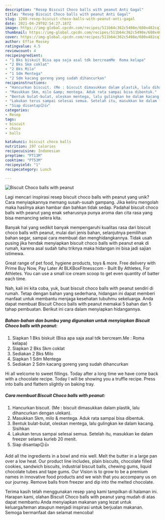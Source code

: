 ```yaml
---
description: "Resep Biscuit Choco balls with peanut Anti Gagal"
title: "Resep Biscuit Choco balls with peanut Anti Gagal"
slug: 1289-resep-biscuit-choco-balls-with-peanut-anti-gagal
date: 2021-04-29T02:54:27.187Z
image: https://img-global.cpcdn.com/recipes/511b64c362c5498e/680x482cq70/biscuit-choco-balls-with-peanut-foto-resep-utama.jpg
thumbnail: https://img-global.cpcdn.com/recipes/511b64c362c5498e/680x482cq70/biscuit-choco-balls-with-peanut-foto-resep-utama.jpg
cover: https://img-global.cpcdn.com/recipes/511b64c362c5498e/680x482cq70/biscuit-choco-balls-with-peanut-foto-resep-utama.jpg
author: Effie Massey
ratingvalue: 4.5
reviewcount: 4
recipeingredient:
- "1 Bks biskuit Bisa apa saja asal tdk bercreamMe  Roma kelapa"
- "2 Bks Skm coklat"
- "2 Bks Milo"
- "1 Sdm Mentega"
- "2 Sdm kacang goreng yang sudah dihancurkan"
recipeinstructions:
- "Hancurkan biscuit. (Me : biscuit dimasukkan dalam plastik, lalu dihancurkan dengan ulekan)."
- "Masukkan Skm, milo &amp; mentega. Aduk rata sampai bisa dibentuk."
- "Bentuk bulat-bulat, oleskan mentega, lalu gulingkan ke dalam kacang. Sisihkan"
- "Lakukan terus sampai selesai semua. Setelah itu, masukkan ke dalam freezer selama kurleb 20 menit."
- "Siap disantap😉👍"
categories:
- Resep
tags:
- biscuit
- choco
- balls

katakunci: biscuit choco balls 
nutrition: 297 calories
recipecuisine: Indonesian
preptime: "PT13M"
cooktime: "PT53M"
recipeyield: "1"
recipecategory: Lunch

---
```



![Biscuit Choco balls with peanut](https://img-global.cpcdn.com/recipes/511b64c362c5498e/680x482cq70/biscuit-choco-balls-with-peanut-foto-resep-utama.jpg)

Lagi mencari inspirasi resep biscuit choco balls with peanut yang unik? Cara menyiapkannya memang susah-susah gampang. Jika keliru mengolah maka hasilnya akan hambar dan bahkan tidak sedap. Padahal biscuit choco balls with peanut yang enak seharusnya punya aroma dan cita rasa yang bisa memancing selera kita.

Banyak hal yang sedikit banyak mempengaruhi kualitas rasa dari biscuit choco balls with peanut, mulai dari jenis bahan, selanjutnya pemilihan bahan segar, sampai cara membuat dan menghidangkannya. Tidak usah pusing jika hendak menyiapkan biscuit choco balls with peanut enak di rumah, karena asal sudah tahu triknya maka hidangan ini bisa jadi sajian istimewa.

Great range of pet food, hygiene products, toys &amp; more. Free delivery with Prime Buy Now, Pay Later At BLKBoxFitnesscom - Built By Athletes, For Athletes. You can use a small ice cream scoop to get even quantity of batter each time.


Nah, kali ini kita coba, yuk, buat biscuit choco balls with peanut sendiri di rumah. Tetap dengan bahan yang sederhana, hidangan ini dapat memberi manfaat untuk membantu menjaga kesehatan tubuhmu sekeluarga. Anda dapat membuat Biscuit Choco balls with peanut memakai 5 bahan dan 5 tahap pembuatan. Berikut ini cara dalam menyiapkan hidangannya.

<!--inarticleads1-->

##### Bahan-bahan dan bumbu yang digunakan untuk menyiapkan Biscuit Choco balls with peanut:

1. Siapkan 1 Bks biskuit (Bisa apa saja asal tdk bercream.Me : Roma kelapa)
1. Siapkan 2 Bks Skm coklat
1. Sediakan 2 Bks Milo
1. Siapkan 1 Sdm Mentega
1. Sediakan 2 Sdm kacang goreng yang sudah dihancurkan


Hi all welcome to sweet fillings. Today after a long time we have come back with a chocolate recipe. Today I will be showing you a truffle recipe. Press into balls and flattern slightly on baking tray. 

<!--inarticleads2-->

##### Cara membuat Biscuit Choco balls with peanut:

1. Hancurkan biscuit. (Me : biscuit dimasukkan dalam plastik, lalu dihancurkan dengan ulekan).
1. Masukkan Skm, milo &amp; mentega. Aduk rata sampai bisa dibentuk.
1. Bentuk bulat-bulat, oleskan mentega, lalu gulingkan ke dalam kacang. Sisihkan
1. Lakukan terus sampai selesai semua. Setelah itu, masukkan ke dalam freezer selama kurleb 20 menit.
1. Siap disantap😉👍


Add all the ingredients in a bowl and mix well. Melt the butter in a large pan over a low heat. Our product line includes, plain biscuits, chocolate filled cookies, sandwich biscuits, industrial biscuit balls, chewing gums, liquid chocolate tubes and tape gums. Our Vision is to grow to be a premium names in innovative food products and we wish that you accompany us on our journey. Remove balls from freezer and dip into the melted chocolate. 

Terima kasih telah menggunakan resep yang kami tampilkan di halaman ini. Harapan kami, olahan Biscuit Choco balls with peanut yang mudah di atas dapat membantu Anda menyiapkan makanan yang lezat untuk keluarga/teman ataupun menjadi inspirasi untuk berjualan makanan. Semoga bermanfaat dan selamat mencoba!

